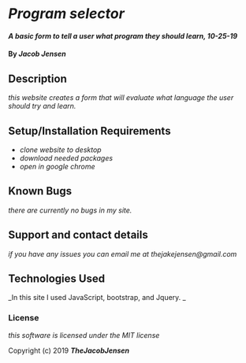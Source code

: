 # _Program selector_

#### _A basic form to tell a user what program they should learn, 10-25-19_

#### By _**Jacob Jensen**_

## Description

_this website creates a form that will evaluate what language the user should try and learn._

## Setup/Installation Requirements

* _clone website to desktop_
* _download needed packages_
* _open in google chrome_

## Known Bugs

_there are currently no bugs in my site._

## Support and contact details

_if you have any issues you can email me at thejakejensen@gmail.com_

## Technologies Used

_In this site I used JavaScript, bootstrap, and Jquery. _

### License

*this software is licensed under the MIT license*

Copyright (c) 2019 **_TheJacobJensen_**
